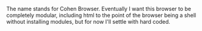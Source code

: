 The name stands for Cohen Browser.
Eventually I want this browser to be completely modular, including html to the point of the browser being a shell without installing modules, but for now I'll settle with hard coded.
